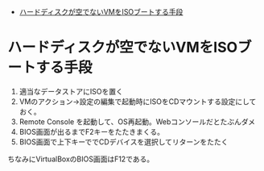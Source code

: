 - [ハードディスクが空でないVMをISOブートする手段](#%E3%83%8F%E3%83%BC%E3%83%89%E3%83%87%E3%82%A3%E3%82%B9%E3%82%AF%E3%81%8C%E7%A9%BA%E3%81%A7%E3%81%AA%E3%81%84vm%E3%82%92iso%E3%83%96%E3%83%BC%E3%83%88%E3%81%99%E3%82%8B%E6%89%8B%E6%AE%B5)


# ハードディスクが空でないVMをISOブートする手段

1. 適当なデータストアにISOを置く
1. VMのアクション->設定の編集で起動時にISOをCDマウントする設定にしておく。
1. Remote Console を起動して、OS再起動。Webコンソールだとたぶんダメ
1. BIOS画面が出るまでF2キーをたたきまくる。
1. BIOS画面で上下キーででCDデバイスを選択してリターンをたたく

ちなみにVirtualBoxのBIOS画面はF12である。